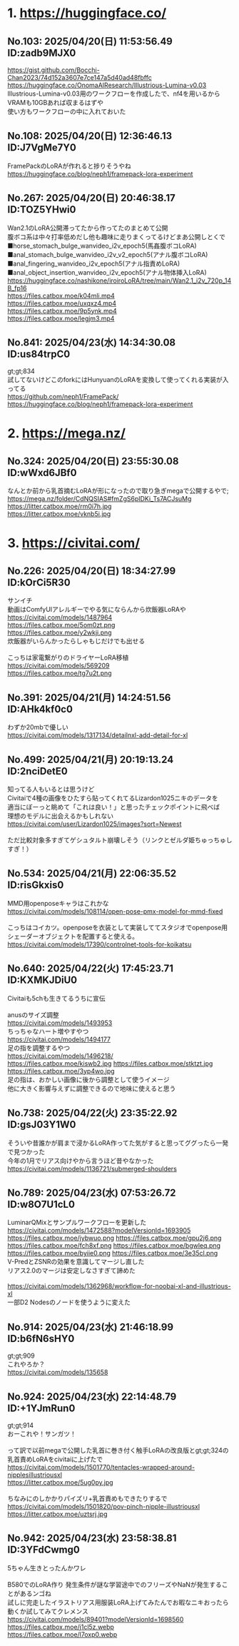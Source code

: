 # 1. https://huggingface.co/
## No.103:	2025/04/20(日) 11:53:56.49 ID:zadb9MJX0
 <a href='https://gist.github.com/Bocchi-Chan2023/74d152a3607e7ce147a5d40ad48fbffc'>https://gist.github.com/Bocchi-Chan2023/74d152a3607e7ce147a5d40ad48fbffc</a> <br> <a href='https://huggingface.co/OnomaAIResearch/Illustrious-Lumina-v0.03'>https://huggingface.co/OnomaAIResearch/Illustrious-Lumina-v0.03</a> <br> Illustrious-Lumina-v0.03用のワークフローを作成したで、nf4を用いるからVRAMも10GBあれば収まるはずや <br> 使い方もワークフローの中に入れておいた 
<br>

## No.108:	2025/04/20(日) 12:36:46.13 ID:J7VgMe7Y0
 FramePackのLoRAが作れると捗りそうやね <br> <a href='https://huggingface.co/blog/neph1/framepack-lora-experiment'>https://huggingface.co/blog/neph1/framepack-lora-experiment</a> 
<br>

## No.267:	2025/04/20(日) 20:46:38.17 ID:TOZ5YHwi0
 Wan2.1のLoRA公開滞ってたから作ってたのまとめて公開 <br> 腹ボコ系は中々打率低めだし他も趣味に走りまくってるけどまあ公開しとくで <br> ■horse_stomach_bulge_wanvideo_i2v_epoch5(馬姦腹ボコLoRA) ■anal_stomach_bulge_wanvideo_i2v_v2_epoch5(アナル腹ボコLoRA) ■anal_fingering_wanvideo_i2v_epoch5(アナル指責めLoRA) ■anal_object_insertion_wanvideo_i2v_epoch5(アナル物体挿入LoRA) <br> <a href='https://huggingface.co/nashikone/iroiroLoRA/tree/main/Wan2.1_i2v_720p_14B_fp16'>https://huggingface.co/nashikone/iroiroLoRA/tree/main/Wan2.1_i2v_720p_14B_fp16</a> <br> <a href='https://files.catbox.moe/k04mli.mp4'>https://files.catbox.moe/k04mli.mp4</a> <br> <a href='https://files.catbox.moe/uxqxz4.mp4'>https://files.catbox.moe/uxqxz4.mp4</a> <br> <a href='https://files.catbox.moe/9p5ynk.mp4'>https://files.catbox.moe/9p5ynk.mp4</a> <br> <a href='https://files.catbox.moe/legjm3.mp4'>https://files.catbox.moe/legjm3.mp4</a> 
<br>

## No.841:	2025/04/23(水) 14:34:30.08 ID:us84trpC0
 gt;gt;834 <br> 試してないけどこのforkにはHunyuanのLoRAを変換して使ってくれる実装が入ってる <br> <a href='https://github.com/neph1/FramePack/'>https://github.com/neph1/FramePack/</a> <br> <a href='https://huggingface.co/blog/neph1/framepack-lora-experiment'>https://huggingface.co/blog/neph1/framepack-lora-experiment</a> 
<br>

# 2. https://mega.nz/
## No.324:	2025/04/20(日) 23:55:30.08 ID:wWxd6JBf0
 なんとか前から乳首摘むLoRAが形になったので取り急ぎmegaで公開するやで; <br> <a href='https://mega.nz/folder/CdNQSIAS#fmZgS6pIDKi_Ts7ACJsuMg'>https://mega.nz/folder/CdNQSIAS#fmZgS6pIDKi_Ts7ACJsuMg</a> <br> <a href='https://litter.catbox.moe/rm0i7h.jpg'>https://litter.catbox.moe/rm0i7h.jpg</a> <br> <a href='https://litter.catbox.moe/vknb5i.jpg'>https://litter.catbox.moe/vknb5i.jpg</a> 
<br>

# 3. https://civitai.com/
## No.226:	2025/04/20(日) 18:34:27.99 ID:kOrCi5R30
 サンイチ <br> 動画はComfyUIアレルギーでやる気にならんから炊飯器LoRAや <br> <a href='https://civitai.com/models/1487964'>https://civitai.com/models/1487964</a> <br> <a href='https://files.catbox.moe/5om0zt.png'>https://files.catbox.moe/5om0zt.png</a> <br> <a href='https://files.catbox.moe/y2wkji.png'>https://files.catbox.moe/y2wkji.png</a> <br> 炊飯器がいらんかったらしゃもじだけでも出せる <br>  <br> こっちは家電繋がりのドライヤーLoRA移植 <br> <a href='https://civitai.com/models/569209'>https://civitai.com/models/569209</a> <br> <a href='https://files.catbox.moe/tg7u2t.png'>https://files.catbox.moe/tg7u2t.png</a> 
<br>

## No.391:	2025/04/21(月) 14:24:51.56 ID:AHk4kf0c0
 わずか20mbで優しい <br> <a href='https://civitai.com/models/1317134/detailnxl-add-detail-for-xl'>https://civitai.com/models/1317134/detailnxl-add-detail-for-xl</a> 
<br>

## No.499:	2025/04/21(月) 20:19:13.24 ID:2nciDetE0
 知ってる人もいるとは思うけど <br> Civitaiで4種の画像をひたすら貼ってくれてるLizardon1025ニキのデータを <br> 適当にぼーっと眺めて「これは良い！」と思ったチェックポイントに飛べば <br> 理想のモデルに出会えるかもしれない <br> <a href='https://civitai.com/user/Lizardon1025/images?sort=Newest'>https://civitai.com/user/Lizardon1025/images?sort=Newest</a> <br>  <br> ただ比較対象多すぎてゲシュタルト崩壊しそう（リンクとゼルダ姫ちゅっちゅしすぎ！） 
<br>

## No.534:	2025/04/21(月) 22:06:35.52 ID:risGkxis0
 MMD用openposeキャラはこれかな <br> <a href='https://civitai.com/models/108114/open-pose-pmx-model-for-mmd-fixed'>https://civitai.com/models/108114/open-pose-pmx-model-for-mmd-fixed</a> <br>  <br> こっちはコイカツ。openposeを衣装として実装しててスタジオでopenpose用シェーダーオブジェクトを配置すると使える。 <br> <a href='https://civitai.com/models/17390/controlnet-tools-for-koikatsu'>https://civitai.com/models/17390/controlnet-tools-for-koikatsu</a> 
<br>

## No.640:	2025/04/22(火) 17:45:23.71 ID:KXMKJDiU0
 Civitaiも5chも生きてるうちに宣伝 <br>  <br> anusのサイズ調整 <br> <a href='https://civitai.com/models/1493953'>https://civitai.com/models/1493953</a> <br> ちっちゃなハート増やすやつ <br> <a href='https://civitai.com/models/1494177'>https://civitai.com/models/1494177</a> <br> 足の指を調整するやつ <br> <a href='https://civitai.com/models/1496218/'>https://civitai.com/models/1496218/</a> <br> <a href='https://files.catbox.moe/kiswb2.jpg'>https://files.catbox.moe/kiswb2.jpg</a> <a href='https://files.catbox.moe/stktzt.jpg'>https://files.catbox.moe/stktzt.jpg</a> <a href='https://files.catbox.moe/3yp4wo.jpg'>https://files.catbox.moe/3yp4wo.jpg</a> <br> 足の指は、おかしい画像に後から調整として使うイメージ <br> 他に大きく影響与えずに調整できるので地味に使えると思う 
<br>

## No.738:	2025/04/22(火) 23:35:22.92 ID:gsJ03Y1W0
 そういや昔誰かが肩まで浸かるLoRA作ってた気がすると思ってググったら一発で見つかった <br> 今年の1月でリアス向けやから言うほど昔やなかった <br> <a href='https://civitai.com/models/1136721/submerged-shoulders'>https://civitai.com/models/1136721/submerged-shoulders</a> 
<br>

## No.789:	2025/04/23(水) 07:53:26.72 ID:w8O7U1cL0
 LuminarQMixとサンプルワークフローを更新した <br> <a href='https://civitai.com/models/1472588?modelVersionId=1693905'>https://civitai.com/models/1472588?modelVersionId=1693905</a> <a href='https://files.catbox.moe/jybwuo.png'>https://files.catbox.moe/jybwuo.png</a> <a href='https://files.catbox.moe/gpu2j6.png'>https://files.catbox.moe/gpu2j6.png</a> <a href='https://files.catbox.moe/fch8xf.png'>https://files.catbox.moe/fch8xf.png</a> <a href='https://files.catbox.moe/bgwleq.png'>https://files.catbox.moe/bgwleq.png</a> <a href='https://files.catbox.moe/byiie0.png'>https://files.catbox.moe/byiie0.png</a> <a href='https://files.catbox.moe/3e35cl.png'>https://files.catbox.moe/3e35cl.png</a> <br> V-PredとZSNRの効果を意識してマージし直した <br> リアス2.0のマージは安定しなさすぎて諦めた <br>  <br> <a href='https://civitai.com/models/1362968/workflow-for-noobai-xl-and-illustrious-xl'>https://civitai.com/models/1362968/workflow-for-noobai-xl-and-illustrious-xl</a> <br> 一部D2 Nodesのノードを使うように変えた 
<br>

## No.914:	2025/04/23(水) 21:46:18.99 ID:b6fN6sHY0
 gt;gt;909 <br> これやろか？ <br> <a href='https://civitai.com/models/135658'>https://civitai.com/models/135658</a> 
<br>

## No.924:	2025/04/23(水) 22:14:48.79 ID:+1YJmRun0
 gt;gt;914 <br> おーこれや！サンガツ！ <br>  <br> って訳で以前megaで公開した乳首に巻き付く触手LoRAの改良版とgt;gt;324の乳首責めLoRAをcivitaiに上げたで <br> <a href='https://civitai.com/models/1501770/tentacles-wrapped-around-nipplesillustriousxl'>https://civitai.com/models/1501770/tentacles-wrapped-around-nipplesillustriousxl</a> <br> <a href='https://litter.catbox.moe/5ug0py.jpg'>https://litter.catbox.moe/5ug0py.jpg</a> <br>  <br> ちなみにのしかかりパイズリ+乳首責めもできたりするで <br> <a href='https://civitai.com/models/1501820/pov-pinch-nipple-illustriousxl'>https://civitai.com/models/1501820/pov-pinch-nipple-illustriousxl</a> <br> <a href='https://litter.catbox.moe/uztsrj.jpg'>https://litter.catbox.moe/uztsrj.jpg</a> 
<br>

## No.942:	2025/04/23(水) 23:58:38.81 ID:3YFdCwmg0
 5ちゃん生きとったんかワレ <br>  <br> B580でのLoRA作り 発生条件が謎な学習途中でのフリーズやNaNが発生することがあるンゴね <br> 試しに完走したイラストリアス用服装LoRA上げてみたんでお暇なニキおったら動くか試してみてクレメンス <br> <a href='https://civitai.com/models/89401?modelVersionId=1698560'>https://civitai.com/models/89401?modelVersionId=1698560</a> <br> <a href='https://files.catbox.moe/j1cl5z.webp'>https://files.catbox.moe/j1cl5z.webp</a> <br> <a href='https://files.catbox.moe/l7oxp0.webp'>https://files.catbox.moe/l7oxp0.webp</a> 
<br>

